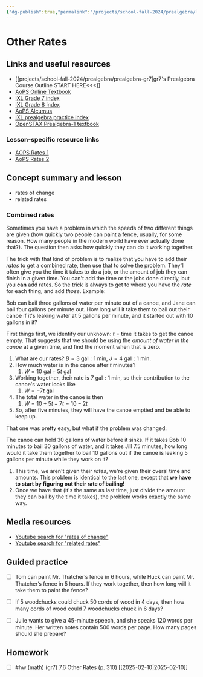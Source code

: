 ```yaml
---
{"dg-publish":true,"permalink":"/projects/school-fall-2024/prealgebra/lessons/7-6-other-rates/"}
---
```



#  Other Rates

## Links and useful resources 

- [[projects/school-fall-2024/prealgebra/prealgebra-gr7\|gr7's Prealgebra Course Outline START HERE<<<]]
- [AoPS Online Textbook](https://artofproblemsolving.com/ebooks/prealgebra-ebook/c0toc)
- [IXL Grade 7 index](https://www.ixl.com/math/grade-7)
- [IXL Grade 8 index](https://www.ixl.com/math/grade-8)
- [AoPS Alcumus](https://artofproblemsolving.com/teacher/students)
- [IXL prealgebra practice index](https://www.ixl.com/math/grade-7)
- [OpenSTAX Prealgebra-1 textbook](https://openstax.org/books/prealgebra-2e/pages/1-introduction)


### Lesson-specific resource links


- [AOPS Rates 1](https://www.youtube.com/watch?v=AOFTf1knIRM) 
- [AoPS Rates 2](https://www.youtube.com/watch?v=136-vII9AsM&t=5s) 

## Concept summary and lesson


- rates of change 
- related rates 

### Combined rates

Sometimes you have a problem in which the speeds of two different things are given (how quickly two people can paint a fence, usually, for some reason. How many people in the modern world have ever actually done that?). The question then asks how quickly they can do it working together.

The trick with that kind of problem is to realize that you have to add their *rates* to get a combined rate, then use that to solve the problem. They'll often give you the time it takes to do a job, or the amount of job they can finish in a given time. You can't add the time or the jobs done directly, but you **can** add rates. So the trick is always to get to where you have the *rate* for each thing, and add *those*. Example:

Bob can bail three gallons of water per minute out of a canoe, and Jane can bail four gallons per minute out. How long will it take them to bail out their canoe if it's leaking water at 5 gallons per minute, and it started out with 10 gallons in it?

First things first, we identify our unknown: $t$ = time it takes to get the canoe empty. That suggests that we should be using the *amount of water in the canoe* at a given time, and find the moment when that is zero.

1. What are our rates? $B = 3 \text{ gal} : 1 \text{ min}$, $J = 4\text{ gal} : 1\text{ min}$.
2. How much water is in the canoe after $t$ minutes? 
    1. $W = 10\text{ gal} + 5t\text{ gal}$
3. Working together, their rate is $7\text{ gal}:1\text{ min}$, so their contribution to the canoe's water looks like
    1. $W = -7t \text{ gal}$ 
4. The total water in the canoe is then
    1. $W = 10 + 5t - 7t = 10-2t$
5. So, after five minutes, they will have the canoe emptied and be able to keep up.

That one was pretty easy, but what if the problem was changed:

The canoe can hold 30 gallons of water before it sinks. If it takes Bob 10 minutes to bail 30 gallons of water, and it takes Jill 7.5 minutes, how long would it take them together to bail 10 gallons out if the canoe is leaking 5 gallons per minute while they work on it?

1. This time, we aren't given their *rates*, we're given their overal time and amounts. This problem is identical to the last one, except that **we have to start by figuring out their rate of bailing!**
2. Once we have that (it's the same as last time, just divide the amount they can bail by the time it takes), the problem works exactly the same way.

## Media resources

- [Youtube search for "rates of change"](https://www.youtube.com/results?search_query=rates%20of%20change)  
- [Youtube search for "related rates"](https://www.youtube.com/results?search_query=related%20rates)  

## Guided practice


- [ ] Tom can paint Mr. Thatcher’s fence in 6 hours, while Huck can paint Mr. Thatcher’s fence in 5 hours. If they work together, then how long will it take them to paint the fence?
- [ ] If 5 woodchucks could chuck 50 cords of wood in 4 days, then how many cords of wood could 7 woodchucks chuck in 6 days?   
- [ ] Julie wants to give a 45-minute speech, and she speaks 120 words per minute. Her written notes contain 500 words per page. How many pages should she prepare?   


## Homework


- [ ] #hw (math) (gr7) 7.6 Other Rates (p. 310) [[2025-02-10\|2025-02-10]] 
